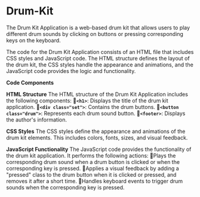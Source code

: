 # Drum-Kit
The Drum Kit Application is a web-based drum kit that allows users to play different drum sounds by clicking on buttons or pressing corresponding keys on the keyboard.

The code for the Drum Kit Application consists of an HTML file that includes CSS styles and JavaScript code. The HTML structure defines the layout of the drum kit, the CSS styles handle the appearance and animations, and the JavaScript code provides the logic and functionality.

**Code Components**

**HTML Structure**
The HTML structure of the Drum Kit Application includes the following components:
**`<h1>`**: Displays the title of the drum kit application.
**`<div class="set">`**: Contains the drum buttons.
**`<button class="drum">`**: Represents each drum sound button.
**`<footer>`**: Displays the author's information.

**CSS Styles**
The CSS styles define the appearance and animations of the drum kit elements. This includes colors, fonts, sizes, and visual feedback.

**JavaScript Functionality**
The JavaScript code provides the functionality of the drum kit application. It performs the following actions:
Plays the corresponding drum sound when a drum button is clicked or when the corresponding key is pressed.
Applies a visual feedback by adding a "pressed" class to the drum button when it is clicked or pressed, and removes it after a short time.
Handles keyboard events to trigger drum sounds when the corresponding key is pressed.
